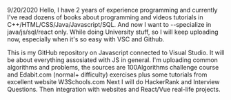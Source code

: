 9/20/2020
Hello, I have 2 years of experience programming and currently I've read dozens of books about programming and videos tutorials in C++/HTML/CSS/Java/Javascript/SQL. And now I want to --specialize in java/js/sql/react only. While doing University stuff, so I will keep uploading now, especially when it's so easy with VSC and Github.

This is my GitHub repository on Javascript connected to Visual Studio. It will be about everything assosiated with JS in general. I'm uploading common algorithms and problems, the sources are 100Algorithms challenge course and Edabit.com (normal+ difficulty) exercises plus some tutorials from excellent website W3Schools.com 
Next I will do HackerRank and Interview Questions. Then integration with websites and React/Vue real-life projects. 


